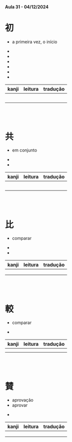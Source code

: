 #### Aula 31 - 04/12/2024


# 初

- a primeira vez, o início

<ul><li></li><li></li><li></li><li></li><li></li><li></li></ul>

| kanji | leitura | tradução |
|:---:|:---:|:---:|
|  |  |  |
|  |  |  |
|  |  |  |
|  |  |  |
|  |  |  |

<br><br>


# 共

- em conjunto

<ul><li></li><li></li></ul>

| kanji | leitura | tradução |
|:---:|:---:|:---:|
|  |  |  |
|  |  |  |
|  |  |  |
|  |  |  |
|  |  |  |

<br><br>


# 比

- comparar

<ul><li></li><li></li></ul>

| kanji | leitura | tradução |
|:---:|:---:|:---:|
|  |  |  |
|  |  |  |
|  |  |  |

<br><br>


# 較

- comparar

- 

| kanji | leitura | tradução |
|:---:|:---:|:---:|
|  |  |  |
|  |  |  |

<br><br>


# 賛

<ul><li>aprovação</li><li>aprovar</li></ul>

- 

| kanji | leitura | tradução |
|:---:|:---:|:---:|
|  |  |  |
|  |  |  |
|  |  |  |